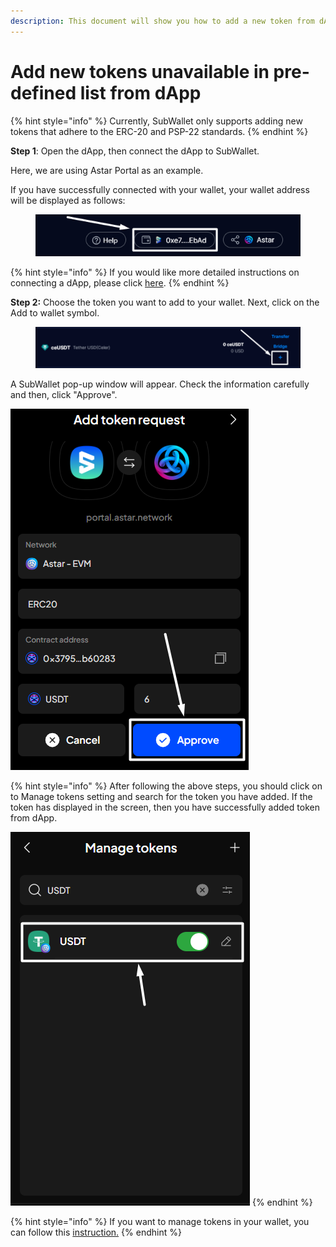 ```yaml
---
description: This document will show you how to add a new token from dApp.
---
```


# Add new tokens unavailable in pre-defined list from dApp

{% hint style="info" %}
Currently, SubWallet only supports adding new tokens that adhere to the ERC-20 and PSP-22 standards.
{% endhint %}

**Step 1**: Open the dApp, then connect the dApp to SubWallet.

Here, we are using Astar Portal as an example.

If you have successfully connected with your wallet, your wallet address will be displayed as follows:

<figure><img src="../../.gitbook/assets/image (147) (1).png" alt=""><figcaption></figcaption></figure>

{% hint style="info" %}
If you would like more detailed instructions on connecting a dApp, please click [here](./).
{% endhint %}

**Step 2:** Choose the token you want to add to your wallet. Next, click on the Add to wallet symbol.

<figure><img src="../../.gitbook/assets/image (145) (1).png" alt=""><figcaption></figcaption></figure>

A SubWallet pop-up window will appear. Check the information carefully and then, click "Approve".

![](<../../.gitbook/assets/image (146) (1).png>)

{% hint style="info" %}
After following the above steps, you should click on to Manage tokens setting and search for the token you have added. If the token has displayed in the screen, then you have successfully added token from dApp.&#x20;

![](<../../.gitbook/assets/image (48) (1) (1) (1).png>)
{% endhint %}

{% hint style="info" %}
If you want to manage tokens in your wallet, you can follow this [instruction.](../import-and-manage-customized-assets/)
{% endhint %}
